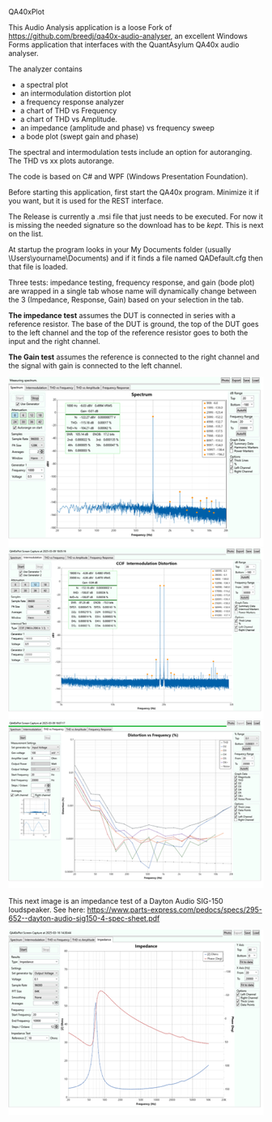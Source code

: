 QA40xPlot

This Audio Analysis application is a loose Fork of https://github.com/breedj/qa40x-audio-analyser, an excellent Windows Forms application
that interfaces with the QuantAsylum QA40x audio analyser.

The analyzer contains 

- a spectral plot
- an intermodulation distortion plot
- a frequency response analyzer
- a chart of THD vs Frequency 
- a chart of THD vs Amplitude.
- an impedance (amplitude and phase) vs frequency sweep
- a bode plot (swept gain and phase)

The spectral and intermodulation tests include an option for autoranging. The THD vs xx plots autorange.

The code is based on C# and WPF (Windows Presentation Foundation).

Before starting this application, first start the QA40x program. Minimize it if you want, but it is used for the
REST interface. 

The Release is currently a .msi file that just needs to be executed. For now it is missing
the needed signature so the download has to be *kept*. This is next on the list.

At startup the program looks in your My Documents folder (usually \Users\yourname\Documents) and if it finds a file named
QADefault.cfg then that file is loaded.

Three tests: impedance testing, frequency response, and gain (bode plot) are wrapped in a single tab whose name
will dynamically change between the 3 (Impedance, Response, Gain) based on your selection in the tab.

**The impedance test** assumes the DUT is connected in series with a reference resistor. The base of the DUT is ground, the top of the DUT goes to the left channel and the top of the reference resistor goes to both the input and the right channel.

**The Gain test** assumes the reference is connected to the right channel and the signal with gain is connected to the left channel.

![spectrum](QA40xPlot/Images/SpectralPlot.png)
![imd](QA40xPlot/Images/CCIFImdPlot.png)
![thd vs freq](QA40xPlot/Images/ThdVsFreq.png)

This next image is an impedance test of a Dayton Audio SIG-150 loudspeaker. 
See here: https://www.parts-express.com/pedocs/specs/295-652--dayton-audio-sig150-4-spec-sheet.pdf


![impedance](QA40xPlot/Images/ImpedancePlot.png)

